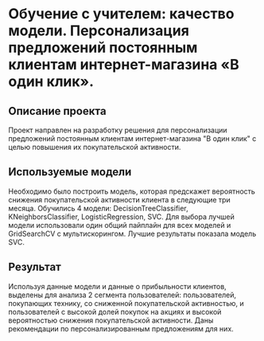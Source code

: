 # Обучение с учителем: качество модели. Персонализация предложений постоянным клиентам интернет-магазина «В один клик».

## Описание проекта

Проект направлен на разработку решения для персонализации предложений постоянным клиентам интернет-магазина "В один клик" с целью повышения их покупательской активности. 

## Используемые модели

Необходимо было построить модель, которая предскажет вероятность снижения покупательской активности клиента в следующие три месяца. Обучились 4 модели: DecisionTreeClassifier, KNeighborsClassifier, LogisticRegression, SVC. Для выбора лучшей модели использовали один общий пайплайн для всех моделей и GridSearchCV с мультискорингом. Лучшие результаты показала модель SVC.  

## Результат

 Используя данные модели и данные о прибыльности клиентов, выделены для анализа 2 сегмента пользователей: пользователей, покупающих технику, со сниженной покупательской активностью, и пользователей с высокой долей покупок на акциях и высокой вероятностью снижения покупательской активности. Даны рекомендации по персонализированным предложениям для них.